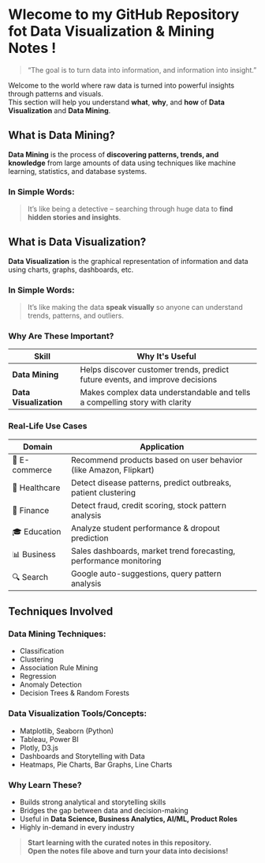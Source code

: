 # Wlecome to my GitHub Repository fot Data Visualization & Mining Notes !

> “The goal is to turn data into information, and information into insight.” 

Welcome to the world where raw data is turned into powerful insights through patterns and visuals.  
This section will help you understand **what**, **why**, and **how** of **Data Visualization** and **Data Mining**.


## What is Data Mining?

**Data Mining** is the process of **discovering patterns, trends, and knowledge** from large amounts of data using techniques like machine learning, statistics, and database systems.

### In Simple Words:
> It’s like being a detective – searching through huge data to **find hidden stories and insights**.


## What is Data Visualization?

**Data Visualization** is the graphical representation of information and data using charts, graphs, dashboards, etc.

### In Simple Words:
> It’s like making the data **speak visually** so anyone can understand trends, patterns, and outliers.


### Why Are These Important?

| Skill                | Why It's Useful                                                                 |
|----------------------|---------------------------------------------------------------------------------|
| **Data Mining**       | Helps discover customer trends, predict future events, and improve decisions   |
| **Data Visualization**| Makes complex data understandable and tells a compelling story with clarity    |


### Real-Life Use Cases

| Domain        | Application                                                                      |
|---------------|----------------------------------------------------------------------------------|
| 🛒 E-commerce  | Recommend products based on user behavior (like Amazon, Flipkart)               |
| 🧬 Healthcare  | Detect disease patterns, predict outbreaks, patient clustering                  |
| 🏦 Finance     | Detect fraud, credit scoring, stock pattern analysis                            |
| 🎓 Education   | Analyze student performance & dropout prediction                                |
| 📊 Business    | Sales dashboards, market trend forecasting, performance monitoring              |
| 🔍 Search      | Google auto-suggestions, query pattern analysis                                 |


## Techniques Involved

### Data Mining Techniques:
- Classification
- Clustering
- Association Rule Mining
- Regression
- Anomaly Detection
- Decision Trees & Random Forests

### Data Visualization Tools/Concepts:
- Matplotlib, Seaborn (Python)
- Tableau, Power BI
- Plotly, D3.js
- Dashboards and Storytelling with Data
- Heatmaps, Pie Charts, Bar Graphs, Line Charts


### Why Learn These?

- Builds strong analytical and storytelling skills
- Bridges the gap between data and decision-making
- Useful in **Data Science, Business Analytics, AI/ML, Product Roles**
- Highly in-demand in every industry


> **Start learning with the curated notes in this repository.  
> Open the notes file above and turn your data into decisions!**


